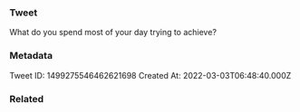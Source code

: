 ### Tweet
What do you spend most of your day trying to achieve?

### Metadata
Tweet ID: 1499275546462621698
Created At: 2022-03-03T06:48:40.000Z

### Related

